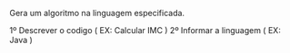 Gera um algoritmo na linguagem especificada.

1º Descrever o codigo ( EX: Calcular IMC )
2º Informar a linguagem ( EX: Java )